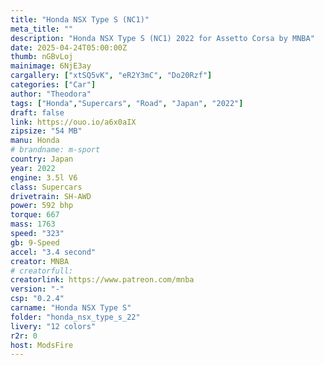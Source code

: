 ```yaml
---
title: "Honda NSX Type S (NC1)"
meta_title: ""
description: "Honda NSX Type S (NC1) 2022 for Assetto Corsa by MNBA"
date: 2025-04-24T05:00:00Z
thumb: nGBvLoj
mainimage: 6NjE3ay
cargallery: ["xtSQ5vK", "eR2Y3mC", "Do20Rzf"]
categories: ["Car"]
author: "Theodora"
tags: ["Honda","Supercars", "Road", "Japan", "2022"]
draft: false
link: https://ouo.io/a6x0aIX
zipsize: "54 MB"
manu: Honda
# brandname: m-sport
country: Japan
year: 2022
engine: 3.5l V6
class: Supercars
drivetrain: SH-AWD
power: 592 bhp 
torque: 667	
mass: 1763
speed: "323"
gb: 9-Speed
accel: "3.4 second"
creator: MNBA
# creatorfull: 
creatorlink: https://www.patreon.com/mnba
version: "-"
csp: "0.2.4"
carname: "Honda NSX Type S"
folder: "honda_nsx_type_s_22"
livery: "12 colors"
r2r: 0
host: ModsFire
---
```


